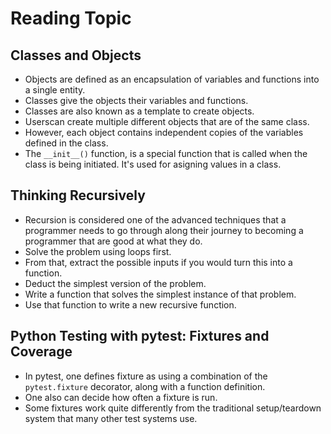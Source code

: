 # Reading Topic

## Classes and Objects
- Objects are defined as an encapsulation of variables and functions into a single entity. 
- Classes give the objects their variables and functions. 
- Classes are also known as a template to create objects.
- Userscan create multiple different objects that are of the same class. 
- However, each object contains independent copies of the variables defined in the class.
- The `__init__()` function, is a special function that is called when the class is being initiated. It's used for asigning values in a class.

## Thinking Recursively
- Recursion is considered one of the advanced techniques that a programmer needs to go through along their journey to becoming a programmer that are good at what they do.
- Solve the problem using loops first.
- From that, extract the possible inputs if you would turn this into a function.
- Deduct the simplest version of the problem.
- Write a function that solves the simplest instance of that problem.
- Use that function to write a new recursive function.

## Python Testing with pytest: Fixtures and Coverage
- In pytest, one defines fixture as using a combination of the `pytest.fixture` decorator, along with a function definition.
- One also can decide how often a fixture is run.
- Some fixtures work quite differently from the traditional setup/teardown system that many other test systems use.
